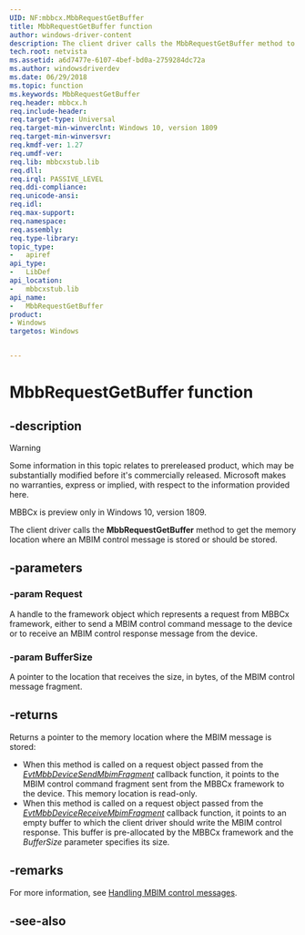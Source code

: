 ```yaml
---
UID: NF:mbbcx.MbbRequestGetBuffer
title: MbbRequestGetBuffer function
author: windows-driver-content
description: The client driver calls the MbbRequestGetBuffer method to get the memory location where an MBIM control message is stored or should be stored.
tech.root: netvista
ms.assetid: a6d7477e-6107-4bef-bd0a-2759284dc72a
ms.author: windowsdriverdev
ms.date: 06/29/2018
ms.topic: function
ms.keywords: MbbRequestGetBuffer
req.header: mbbcx.h
req.include-header:
req.target-type: Universal
req.target-min-winverclnt: Windows 10, version 1809
req.target-min-winversvr:
req.kmdf-ver: 1.27
req.umdf-ver:
req.lib: mbbcxstub.lib
req.dll:
req.irql: PASSIVE_LEVEL
req.ddi-compliance:
req.unicode-ansi:
req.idl:
req.max-support:
req.namespace:
req.assembly:
req.type-library: 
topic_type: 
-	apiref
api_type: 
-	LibDef
api_location: 
-	mbbcxstub.lib
api_name: 
-	MbbRequestGetBuffer
product:
- Windows
targetos: Windows


---
```


# MbbRequestGetBuffer function


## -description

> [!WARNING]
> Some information in this topic relates to prereleased product, which may be substantially modified before it's commercially released. Microsoft makes no warranties, express or implied, with respect to the information provided here.
> 
> MBBCx is preview only in Windows 10, version 1809.

The client driver calls the **MbbRequestGetBuffer** method to get the memory location where an MBIM control message is stored or should be stored.

## -parameters

### -param Request

A handle to the framework object which represents a request from MBBCx framework, either to send a MBIM control command message to the device or to receive an MBIM control response message from the device.

### -param BufferSize

A pointer to the location that receives the size, in bytes, of the MBIM control message fragment.

## -returns

Returns a pointer to the memory location where the MBIM message is stored:

- When this method is called on a request object passed from the [*EvtMbbDeviceSendMbimFragment*](nc-mbbcx-evt_mbb_device_send_mbim_fragment.md) callback function, it points to the MBIM control command fragment sent from the MBBCx framework to the device. This memory location is read-only.
- When this method is called on a request object passed from the [*EvtMbbDeviceReceiveMbimFragment*](nc-mbbcx-evt_mbb_device_receive_mbim_fragment.md) callback function, it points to an empty buffer to which the client driver should write the MBIM control response. This buffer is pre-allocated by the MBBCx framework and the *BufferSize* parameter specifies its size.

## -remarks

For more information, see [Handling MBIM control messages](https://docs.microsoft.com/windows-hardware/drivers/netcx/writing-an-mbbcx-client-driver#handling-mbim-control-messages).

## -see-also
